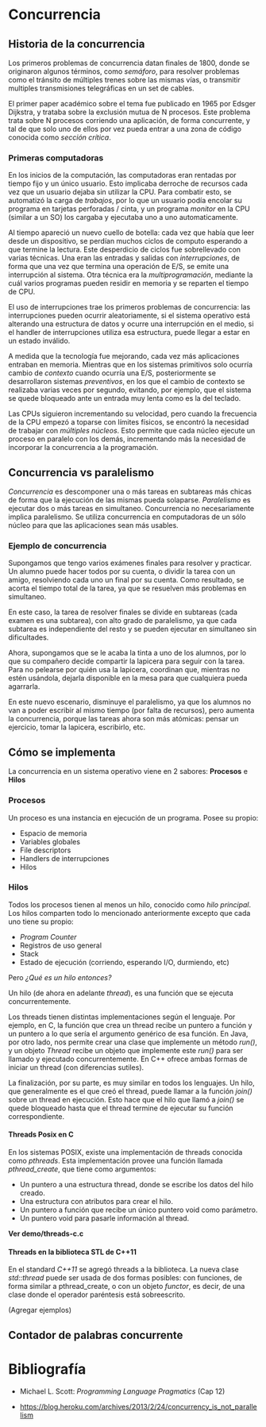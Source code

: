 # Concurrencia


## Historia de la concurrencia

Los primeros problemas de concurrencia datan finales de 1800, donde se originaron algunos términos, como *semáforo*, para resolver problemas como el tránsito de múltiples trenes sobre las mismas vías, o transmitir multiples transmisiones telegráficas en un set de cables.

El primer paper académico sobre el tema fue publicado en 1965 por Edsger Dijkstra, y trataba sobre la exclusión mutua de N procesos.
Este problema trata sobre N procesos corriendo una aplicación, de forma concurrente, y tal de que solo uno de ellos por vez pueda entrar a una zona de código conocida como *sección crítica*.


### Primeras computadoras

En los inicios de la computación, las computadoras eran rentadas por tiempo fijo y un único usuario. Esto implicaba derroche de recursos cada vez que un usuario dejaba sin utilizar la CPU. Para combatir esto, se automatizó la carga de *trabajos*, por lo que un usuario podía encolar su programa en tarjetas perforadas / cinta, y un programa *monitor* en la CPU (similar a un SO) los cargaba y ejecutaba uno a uno automaticamente.

Al tiempo apareció un nuevo cuello de botella: cada vez que había que leer desde un dispositivo, se perdían muchos ciclos de computo esperando a que termine la lectura. Este desperdicio de ciclos fue sobrellevado con varias técnicas.
Una eran las entradas y salidas con *interrupciones*, de forma que una vez que termina una operación de E/S, se emite una interrupción al sistema.
Otra técnica era la *multiprogramación*, mediante la cuál varios programas pueden residir en memoria y se reparten el tiempo de CPU.

El uso de interrupciones trae los primeros problemas de concurrencia: las interrupciones pueden ocurrir aleatoriamente, si el sistema operativo está alterando una estructura de datos y ocurre una interrupción en el medio, si el handler de interrupciones utiliza esa estructura, puede llegar a estar en un estado inválido.

A medida que la tecnología fue mejorando, cada vez más aplicaciones entraban en memoria. Mientras que en los sistemas primitivos solo ocurría cambio de *contexto* cuando ocurría una E/S, posteriormente se desarrollaron sistemas *preventivos*, en los que el cambio de contexto se realizaba varias veces por segundo, evitando, por ejemplo, que el sistema se quede bloqueado ante un entrada muy lenta como es la del teclado.

Las CPUs siguieron incrementando su velocidad, pero cuando la frecuencia de la CPU empezó a toparse con límites físicos, se encontró la necesidad de trabajar con *múltiples núcleos*. Esto permite que cada núcleo ejecute un proceso en paralelo con los demás, incrementando más la necesidad de incorporar la concurrencia a la programación.


## Concurrencia vs paralelismo

*Concurrencia* es descomponer una o más tareas en subtareas más chicas de forma que la ejecución de las mismas pueda solaparse. *Paralelismo* es ejecutar dos o más tareas en simultaneo.
Concurrencia no necesariamente implica paralelismo. Se utiliza concurrencia en computadoras de un sólo núcleo para que las aplicaciones sean más usables.


### Ejemplo de concurrencia

Supongamos que tengo varios exámenes finales para resolver y practicar. Un alumno puede hacer todos por su cuenta, o dividir la tarea con un amigo, resolviendo cada uno un final por su cuenta. Como resultado, se acorta el tiempo total de la tarea, ya que se resuelven más problemas en simultaneo.

En este caso, la tarea de resolver finales se divide en subtareas (cada examen es una subtarea), con alto grado de paralelismo, ya que cada subtarea es independiente del resto y se pueden ejecutar en simultaneo sin dificultades.

Ahora, supongamos que se le acaba la tinta a uno de los alumnos, por lo que su compañero decide compartir la lapicera para seguir con la tarea.
Para no pelearse por quién usa la lapicera, coordinan que, mientras no estén usándola, dejarla disponible en la mesa para que cualquiera pueda agarrarla.

En este nuevo escenario, disminuye el paralelismo, ya que los alumnos no van a poder escribir al mismo tiempo (por falta de recursos), pero aumenta la concurrencia, porque las tareas ahora son más atómicas: pensar un ejercicio, tomar la lapicera, escribirlo, etc.


## Cómo se implementa

La concurrencia en un sistema operativo viene en 2 sabores: **Procesos** e **Hilos**

### Procesos

Un proceso es una instancia en ejecución de un programa. Posee su propio:

* Espacio de memoria
* Variables globales
* File descriptors
* Handlers de interrupciones
* Hilos

### Hilos

Todos los procesos tienen al menos un hilo, conocido como *hilo principal*. Los hilos comparten todo lo mencionado anteriormente excepto que cada uno tiene su propio:

* *Program Counter*
* Registros de uso general
* Stack
* Estado de ejecución (corriendo, esperando I/O, durmiendo, etc)

Pero *¿Qué es un hilo entonces?*

Un hilo (de ahora en adelante *thread*), es una función que se ejecuta concurrentemente.

Los threads tienen distintas implementaciones según el lenguaje. Por ejemplo, en C, la función que crea un thread recibe un puntero a función y un puntero a lo que sería el argumento genérico de esa función.
En Java, por otro lado, nos permite crear una clase que implemente un método *run()*, y un objeto *Thread* recibe un objeto que implemente este *run()* para ser llamado y ejecutado concurrentemente.
En C++ ofrece ambas formas de iniciar un thread (con diferencias sutiles).

La finalización, por su parte, es muy similar en todos los lenguajes. Un hilo, que generalmente es el que creó el thread, puede llamar a la función *join()* sobre un thread en ejecución. Esto hace que el hilo que llamó a *join()* se quede bloqueado hasta que el thread termine de ejecutar su función correspondiente.

#### Threads Posix en C

En los sistemas POSIX, existe una implementación de threads conocida como *pthreads*.
Esta implementación provee una función llamada *pthread_create*, que tiene como argumentos:

* Un puntero a una estructura thread, donde se escribe los datos del hilo creado.
* Una estructura con atributos para crear el hilo.
* Un puntero a función que recibe un único puntero void como parámetro.
* Un puntero void para pasarle información al thread.

**Ver demo/threads-c.c**

#### Threads en la biblioteca STL de C++11

En el standard *C++11* se agregó threads a la biblioteca. La nueva clase *std::thread* puede ser usada de dos formas posibles: con funciones, de forma similar a pthread_create, o con un objeto *functor*, es decir, de una clase donde el operador paréntesis está sobreescrito.

(Agregar ejemplos)

## Contador de palabras concurrente



# Bibliografía

* Michael L. Scott: *Programming Language Pragmatics* (Cap 12)

* https://blog.heroku.com/archives/2013/2/24/concurrency_is_not_parallelism